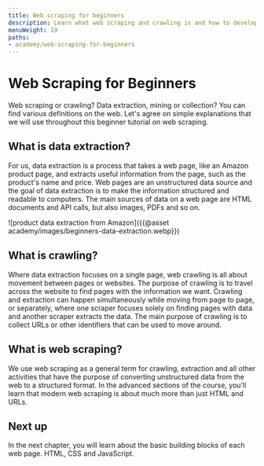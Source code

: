 ```yaml
---
title: Web scraping for beginners
description: Learn what web scraping and crawling is and how to develop your own simple scraper.
menuWeight: 19
paths:
- academy/web-scraping-for-beginners
---
```


# [](#web-scraping-for-beginners) Web Scraping for Beginners
Web scraping or crawling? Data extraction, mining or collection? You can find various definitions on the web. Let's agree on simple explanations that we will use throughout this beginner tutorial on web scraping.

## [](#data-extraction) What is data extraction?
For us, data extraction is a process that takes a web page, like an Amazon product page, and extracts useful information from the page, such as the product's name and price. Web pages are an unstructured data source and the goal of data extraction is to make the information structured and readable to computers. The main sources of data on a web page are HTML documents and API calls, but also images, PDFs and so on.

![product data extraction from Amazon]({{@asset academy/images/beginners-data-extraction.webp}})

## [](#crawling) What is crawling?
Where data extraction focuses on a single page, web crawling is all about movement between pages or websites. The purpose of crawling is to travel across the website to find pages with the information we want. Crawling and extraction can happen simultaneously while moving from page to page, or separately, where one scraper focuses solely on finding pages with data and another scraper extracts the data. The main purpose of crawling is to collect URLs or other identifiers that can be used to move around.

<!-- TODO: An illustration of moving between pages -->

## [](#web-scraping)What is web scraping?
We use web scraping as a general term for crawling, extraction and all other activities that have the purpose of converting unstructured data from the web to a structured format. In the advanced sections of the course, you'll learn that modern web scraping is about much more than just HTML and URLs.

<!-- TODO: An illustration of moving between pages and extracting data -->

## [](#next) Next up
In the next chapter, you will learn about the basic building blocks of each web page. HTML, CSS and JavaScript.
